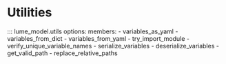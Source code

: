# Utilities

::: lume_model.utils
    options:
        members:
            - variables_as_yaml
            - variables_from_dict
            - variables_from_yaml
            - try_import_module
            - verify_unique_variable_names
            - serialize_variables
            - deserialize_variables
            - get_valid_path
            - replace_relative_paths
